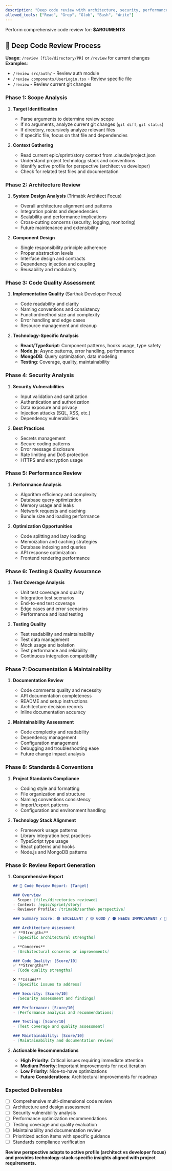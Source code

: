 ```yaml
---
description: "Deep code review with architecture, security, performance, and maintainability analysis"
allowed_tools: ["Read", "Grep", "Glob", "Bash", "Write"]
---
```


Perform comprehensive code review for: **$ARGUMENTS**

## 🔬 Deep Code Review Process

**Usage**: `/review [file/directory/PR]` or `/review` for current changes
**Examples**: 
- `/review src/auth/` - Review auth module
- `/review components/UserLogin.tsx` - Review specific file
- `/review` - Review current git changes

### Phase 1: Scope Analysis
1. **Target Identification**
   - Parse arguments to determine review scope
   - If no arguments, analyze current git changes (`git diff`, `git status`)
   - If directory, recursively analyze relevant files
   - If specific file, focus on that file and dependencies

2. **Context Gathering**
   - Read current epic/sprint/story context from .claude/project.json
   - Understand project technology stack and conventions
   - Identify active profile for perspective (architect vs developer)
   - Check for related test files and documentation

### Phase 2: Architecture Review
1. **System Design Analysis** (Trimabk Architect Focus)
   - Overall architecture alignment and patterns
   - Integration points and dependencies
   - Scalability and performance implications
   - Cross-cutting concerns (security, logging, monitoring)
   - Future maintenance and extensibility

2. **Component Design**
   - Single responsibility principle adherence
   - Proper abstraction levels
   - Interface design and contracts
   - Dependency injection and coupling
   - Reusability and modularity

### Phase 3: Code Quality Assessment
1. **Implementation Quality** (Sarthak Developer Focus)
   - Code readability and clarity
   - Naming conventions and consistency
   - Function/method size and complexity
   - Error handling and edge cases
   - Resource management and cleanup

2. **Technology-Specific Analysis**
   - **React/TypeScript**: Component patterns, hooks usage, type safety
   - **Node.js**: Async patterns, error handling, performance
   - **MongoDB**: Query optimization, data modeling
   - **Testing**: Coverage, quality, maintainability

### Phase 4: Security Analysis
1. **Security Vulnerabilities**
   - Input validation and sanitization
   - Authentication and authorization
   - Data exposure and privacy
   - Injection attacks (SQL, XSS, etc.)
   - Dependency vulnerabilities

2. **Best Practices**
   - Secrets management
   - Secure coding patterns
   - Error message disclosure
   - Rate limiting and DoS protection
   - HTTPS and encryption usage

### Phase 5: Performance Review
1. **Performance Analysis**
   - Algorithm efficiency and complexity
   - Database query optimization
   - Memory usage and leaks
   - Network requests and caching
   - Bundle size and loading performance

2. **Optimization Opportunities**
   - Code splitting and lazy loading
   - Memoization and caching strategies
   - Database indexing and queries
   - API response optimization
   - Frontend rendering performance

### Phase 6: Testing & Quality Assurance
1. **Test Coverage Analysis**
   - Unit test coverage and quality
   - Integration test scenarios
   - End-to-end test coverage
   - Edge cases and error scenarios
   - Performance and load testing

2. **Testing Quality**
   - Test readability and maintainability
   - Test data management
   - Mock usage and isolation
   - Test performance and reliability
   - Continuous integration compatibility

### Phase 7: Documentation & Maintainability
1. **Documentation Review**
   - Code comments quality and necessity
   - API documentation completeness
   - README and setup instructions
   - Architecture decision records
   - Inline documentation accuracy

2. **Maintainability Assessment**
   - Code complexity and readability
   - Dependency management
   - Configuration management
   - Debugging and troubleshooting ease
   - Future change impact analysis

### Phase 8: Standards & Conventions
1. **Project Standards Compliance**
   - Coding style and formatting
   - File organization and structure
   - Naming conventions consistency
   - Import/export patterns
   - Configuration and environment handling

2. **Technology Stack Alignment**
   - Framework usage patterns
   - Library integration best practices
   - TypeScript type usage
   - React patterns and hooks
   - Node.js and MongoDB patterns

### Phase 9: Review Report Generation
1. **Comprehensive Report**
   ```markdown
   ## 🔬 Code Review Report: [Target]
   
   ### Overview
   - Scope: [files/directories reviewed]
   - Context: [epic/sprint/story]
   - Reviewer Profile: [trimabk/sarthak perspective]
   
   ### Summary Score: 🟢 EXCELLENT / 🟡 GOOD / 🟠 NEEDS IMPROVEMENT / 🔴 ISSUES FOUND
   
   ### Architecture Assessment
   ✅ **Strengths**
   - [Specific architectural strengths]
   
   ⚠️ **Concerns**
   - [Architectural concerns or improvements]
   
   ### Code Quality: [Score/10]
   ✅ **Strengths**
   - [Code quality strengths]
   
   ❌ **Issues**
   - [Specific issues to address]
   
   ### Security: [Score/10]
   - [Security assessment and findings]
   
   ### Performance: [Score/10]
   - [Performance analysis and recommendations]
   
   ### Testing: [Score/10]
   - [Test coverage and quality assessment]
   
   ### Maintainability: [Score/10]
   - [Maintainability and documentation review]
   ```

2. **Actionable Recommendations**
   - **High Priority**: Critical issues requiring immediate attention
   - **Medium Priority**: Important improvements for next iteration
   - **Low Priority**: Nice-to-have optimizations
   - **Future Considerations**: Architectural improvements for roadmap

### Expected Deliverables
- [ ] Comprehensive multi-dimensional code review
- [ ] Architecture and design assessment
- [ ] Security vulnerability analysis
- [ ] Performance optimization recommendations
- [ ] Testing coverage and quality evaluation
- [ ] Maintainability and documentation review
- [ ] Prioritized action items with specific guidance
- [ ] Standards compliance verification

**Review perspective adapts to active profile (architect vs developer focus) and provides technology-stack-specific insights aligned with project requirements.**